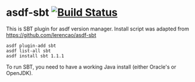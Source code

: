 # asdf-sbt [![Build Status](https://travis-ci.org/bram2000/asdf-sbt.svg?branch=master)](https://travis-ci.org/bram2000/asdf-sbt)

This is SBT plugin for asdf version manager. Install script was adapted from https://github.com/lerencao/asdf-sbt

``` shell
asdf plugin-add sbt
asdf list-all sbt
asdf install sbt 1.1.1
```
To run SBT, you need to have a working Java install (either Oracle's or OpenJDK).
